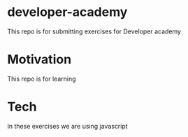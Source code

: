 # developer-academy

This repo is for submitting exercises for Developer academy 

# Motivation

This repo is for learning

# Tech

In these exercises we are using javascript

